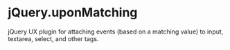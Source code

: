jQuery.uponMatching
===
jQuery UX plugin for attaching events (based on a matching value) to input, textarea, select, and other tags.

